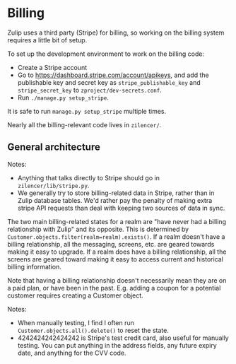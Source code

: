 # Billing

Zulip uses a third party (Stripe) for billing, so working on the billing
system requires a little bit of setup.

To set up the development environment to work on the billing code:
* Create a Stripe account
* Go to <https://dashboard.stripe.com/account/apikeys>, and add the
  publishable key and secret key as `stripe_publishable_key` and
  `stripe_secret_key` to `zproject/dev-secrets.conf`.
* Run `./manage.py setup_stripe`.

It is safe to run `manage.py setup_stripe` multiple times.

Nearly all the billing-relevant code lives in `zilencer/`.

## General architecture

Notes:
* Anything that talks directly to Stripe should go in
  `zilencer/lib/stripe.py`.
* We generally try to store billing-related data in Stripe, rather than in
  Zulip database tables. We'd rather pay the penalty of making extra stripe
  API requests than deal with keeping two sources of data in sync.

The two main billing-related states for a realm are "have never had a
billing relationship with Zulip" and its opposite. This is determined by
`Customer.objects.filter(realm=realm).exists()`.  If a realm doesn't have a
billing relationship, all the messaging, screens, etc. are geared towards
making it easy to upgrade. If a realm does have a billing relationship, all
the screens are geared toward making it easy to access current and
historical billing information.

Note that having a billing relationship doesn't necessarily mean they are on
a paid plan, or have been in the past. E.g. adding a coupon for a potential
customer requires creating a Customer object.

Notes:
* When manually testing, I find I often run `Customer.objects.all().delete()`
  to reset the state.
* 4242424242424242 is Stripe's test credit card, also useful for manually
  testing. You can put anything in the address fields, any future expiry
  date, and anything for the CVV code.
